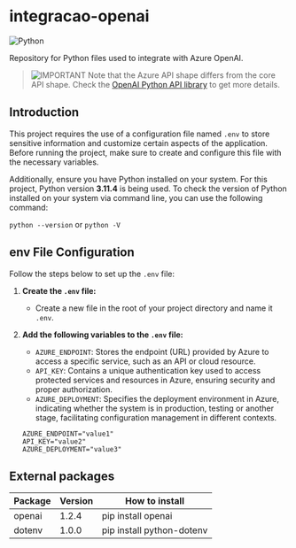 
# integracao-openai

![Python](https://img.shields.io/badge/python-3670A0?style=for-the-badge&logo=python&logoColor=ffdd54)

Repository for Python files used to integrate with Azure OpenAI.

>![IMPORTANT](https://img.shields.io/badge/IMPORTANT-c00) 
Note that the Azure API shape differs from the core API shape. Check the [OpenAI Python API library](https://pypi.org/project/openai/) to get more details.

## Introduction

This project requires the use of a configuration file named `.env` to store sensitive information and customize certain aspects of the application. Before running the project, make sure to create and configure this file with the necessary variables.

Additionally, ensure you have Python installed on your system. For this project, Python version **3.11.4** is being used. To check the version of Python installed on your system via command line, you can use the following command:

`python --version`
or
`python -V`

## env File Configuration

Follow the steps below to set up the `.env` file:

1. **Create the `.env` file:**
   - Create a new file in the root of your project directory and name it `.env`.

2. **Add the following variables to the `.env` file:**
   - `AZURE_ENDPOINT`: Stores the endpoint (URL) provided by Azure to access a specific service, such as an API or cloud resource.
   - `API_KEY`: Contains a unique authentication key used to access protected services and resources in Azure, ensuring security and proper authorization.
   - `AZURE_DEPLOYMENT`: Specifies the deployment environment in Azure, indicating whether the system is in production, testing or another stage, facilitating configuration management in different contexts.

   ```
   AZURE_ENDPOINT="value1"
   API_KEY="value2"
   AZURE_DEPLOYMENT="value3"
   ```


## External packages

| Package  | Version  | How to install               |
|----------|----------|------------------------------|
| openai   | 1.2.4    | pip install openai           |
| dotenv   | 1.0.0    | pip install python-dotenv    |

<!-- | Line 3   | Line 3   | Line 3   | -->
<!-- | Line 4   | Line 4   | Line 4   | -->
<!-- | Line 5   | Line 5   | Line 5   | -->
<!-- | Line 6   | Line 6   | Line 6   | -->
<!-- | Line 7   | Line 7   | Line 7   | -->




